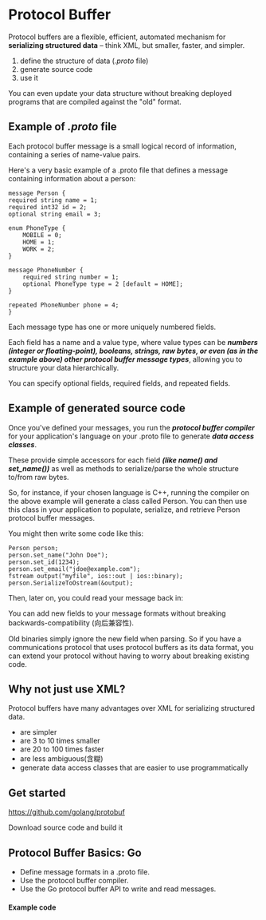 # Protocol Buffer

Protocol buffers are a flexible, efficient, automated mechanism for **serializing structured data** – think XML, but smaller, faster, and simpler. 

1. define the structure of data (*.proto* file)
2. generate source code
3. use it

You can even update your data structure without breaking deployed programs that are compiled against the "old" format.

## Example of *.proto* file

Each protocol buffer message is a small logical record of information, containing a series of name-value pairs. 

Here's a very basic example of a .proto file that defines a message containing information about a person:

    message Person {
    required string name = 1;
    required int32 id = 2;
    optional string email = 3;

    enum PhoneType {
        MOBILE = 0;
        HOME = 1;
        WORK = 2;
    }

    message PhoneNumber {
        required string number = 1;
        optional PhoneType type = 2 [default = HOME];
    }

    repeated PhoneNumber phone = 4;
    }

 Each message type has one or more uniquely numbered fields.
 
 Each field has a name and a value type, where value types can be ***numbers (integer or floating-point), booleans, strings, raw bytes, or even (as in the example above) other protocol buffer message types***, allowing you to structure your data hierarchically. 
 
 You can specify optional fields, required fields, and repeated fields. 

 ## Example of generated source code

 Once you've defined your messages, you run the ***protocol buffer compiler*** for your application's language on your .proto file to generate ***data access classes***. 
 
 These provide simple accessors for each field ***(like name() and set_name())*** as well as methods to serialize/parse the whole structure to/from raw bytes.
 
 So, for instance, if your chosen language is C++, running the compiler on the above example will generate a class called Person. You can then use this class in your application to populate, serialize, and retrieve Person protocol buffer messages. 
 
 You might then write some code like this:

    Person person;
    person.set_name("John Doe");
    person.set_id(1234);
    person.set_email("jdoe@example.com");
    fstream output("myfile", ios::out | ios::binary);
    person.SerializeToOstream(&output);

Then, later on, you could read your message back in:

You can add new fields to your message formats without breaking backwards-compatibility (向后兼容性).

Old binaries simply ignore the new field when parsing. So if you have a communications protocol that uses protocol buffers as its data format, you can extend your protocol without having to worry about breaking existing code.

## Why not just use XML?

Protocol buffers have many advantages over XML for serializing structured data.

* are simpler
* are 3 to 10 times smaller
* are 20 to 100 times faster
* are less ambiguous(含糊)
* generate data access classes that are easier to use programmatically

## Get started

https://github.com/golang/protobuf

Download source code and build it

## Protocol Buffer Basics: Go

* Define message formats in a .proto file.
* Use the protocol buffer compiler.
* Use the Go protocol buffer API to write and read messages.

#### Example code

